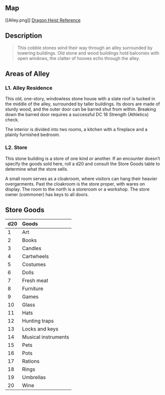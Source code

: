 ## Map

[[Alley.png]]
[Dragon Heist Reference](https://www.dndbeyond.com/sources/wdh/dragon-season#Encounter1Alley)

## Description

> This cobble stones wind their way through an alley surrounded by towering buildings. Old stone and wood buildings hold balconies with open windows, the clatter of hooves echo through the alley. 


## Areas of Alley

### L1. Alley Residence

This old, one-story, windowless stone house with a slate roof is tucked in the middle of the alley, surrounded by taller buildings. Its doors are made of sturdy wood, and the outer door can be barred shut from within. Breaking down the barred door requires a successful DC 18 Strength (Athletics) check.

The interior is divided into two rooms, a kitchen with a fireplace and a plainly furnished bedroom.

### L2. Store

This stone building is a store of one kind or another. If an encounter doesn’t specify the goods sold here, roll a d20 and consult the Store Goods table to determine what the store sells.

A small room serves as a cloakroom, where visitors can hang their heavier overgarments. Past the cloakroom is the store proper, with wares on display. The room to the north is a storeroom or a workshop. The store owner (commoner) has keys to all doors.

## Store Goods

| d20  | Goods               |
| :--- | :---                |
| 1    | Art                 |
| 2    | Books               |
| 3    | Candles             |
| 4    | Cartwheels          |
| 5    | Costumes            |
| 6    | Dolls               |
| 7    | Fresh meat          |
| 8    | Furniture           |
| 9    | Games               |
| 10   | Glass               |
| 11   | Hats                |
| 12   | Hunting traps       |
| 13   | Locks and keys      |
| 14   | Musical instruments |
| 15   | Pets                |
| 16   | Pots                |
| 17   | Rations             |
| 18   | Rings               |
| 19   | Umbrellas           |
| 20   | Wine                |
